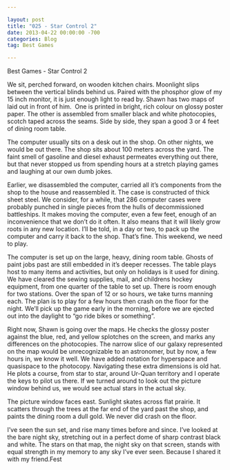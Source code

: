 ```yaml
---

layout: post  
title: "025 - Star Control 2"  
date: 2013-04-22 00:00:00 -700  
categories: Blog
tag: Best Games

---
```


Best Games - Star Control 2

We sit, perched forward, on wooden kitchen chairs. Moonlight slips between the vertical blinds behind us. Paired with the phosphor glow of my 15 inch monitor, it is just enough light to read by. Shawn has two maps of laid out in front of him.  One is printed in bright, rich colour on glossy poster paper. The other is assembled from smaller black and white photocopies, scotch taped across the seams. Side by side, they span a good 3 or 4 feet of dining room table. 

The computer usually sits on a desk out in the shop. On other nights, we would be out there. The shop sits about 100 meters across the yard. The faint smell of gasoline and diesel exhaust permeates everything out there, but that never stopped us from spending hours at a stretch playing games and laughing at our own dumb jokes. 

Earlier, we disassembled the computer, carried all it’s components from the shop to the house and reassembled it. The case is constructed of thick sheet steel. We consider, for a while, that 286 computer cases were probably punched in single pieces from the hulls of decommissioned battleships. It makes moving the computer, even a few feet, enough of an inconvenience that we don’t do it often. It also means that it will likely grow roots in any new location. I’ll be told, in a day or two, to pack up the computer and carry it back to the shop. That’s fine. This weekend, we need to play. 

The computer is set up on the large, heavy, dining room table. Ghosts of paint jobs past are still embedded in it’s deeper recesses. The table plays host to many items and activities, but only on holidays is it used for dining. We have cleared the sewing supplies, mail, and childrens hockey equipment, from one quarter of the table to set up. There is room enough for two stations. Over the span of 12 or so hours, we take turns manning each. The plan is to play for a few hours then crash on the floor for the night. We’ll pick up the game early in the morning, before we are ejected out into the daylight to “go ride bikes or something”.  

Right now, Shawn is going over the maps. He checks the glossy poster against the blue, red, and yellow splotches on the screen, and marks any differences on the photocopies. The narrow slice of our galaxy represented on the map would be unrecognizable to an astronomer, but by now, a few hours in, we know it well. We have added notation for hyperspace and quasispace to the photocopy. Navigating these extra dimensions is old hat. He plots a course, from star to star, around Ur-Quan territory and I operate the keys to pilot us there. If we turned around to look out the picture window behind us, we would see actual stars in the actual sky. 

The picture window faces east. Sunlight skates across flat prairie. It scatters through the trees at the far end of the yard past the shop, and paints the dining room a dull gold. We never did crash on the floor.

I’ve seen the sun set, and rise many times before and since. I’ve looked at the bare night sky, stretching out in a perfect dome of sharp contrast black and white. The stars on that map, the night sky on that screen, stands with equal strength in my memory to any sky I’ve ever seen. Because I shared it with my friend.Fest